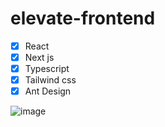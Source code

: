# elevate-frontend
- [x] React
- [x] Next js
- [x] Typescript  
- [x] Tailwind css
- [x]  Ant Design

![image](https://github.com/today-tech-95/elevate-frontend/assets/59208992/074952ee-2630-4def-a278-756e79aee326)


